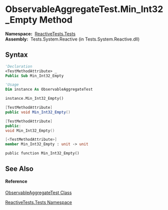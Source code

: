 # ObservableAggregateTest.Min\_Int32\_Empty Method

**Namespace:**  [ReactiveTests.Tests](ReactiveTests.Tests\ReactiveTests.Tests.md)  
**Assembly:**  Tests.System.Reactive (in Tests.System.Reactive.dll)

## Syntax

```vb
'Declaration
<TestMethodAttribute> _
Public Sub Min_Int32_Empty
```

```vb
'Usage
Dim instance As ObservableAggregateTest

instance.Min_Int32_Empty()
```

```csharp
[TestMethodAttribute]
public void Min_Int32_Empty()
```

```c++
[TestMethodAttribute]
public:
void Min_Int32_Empty()
```

```fsharp
[<TestMethodAttribute>]
member Min_Int32_Empty : unit -> unit 
```

```jscript
public function Min_Int32_Empty()
```

## See Also

#### Reference

[ObservableAggregateTest Class](ObservableAggregateTest\ObservableAggregateTest.md)

[ReactiveTests.Tests Namespace](ReactiveTests.Tests\ReactiveTests.Tests.md)




